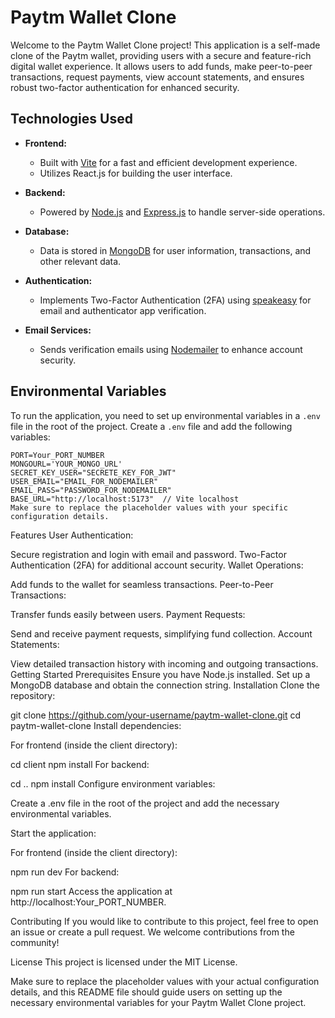 # Paytm Wallet Clone

Welcome to the Paytm Wallet Clone project! This application is a self-made clone of the Paytm wallet, providing users with a secure and feature-rich digital wallet experience. It allows users to add funds, make peer-to-peer transactions, request payments, view account statements, and ensures robust two-factor authentication for enhanced security.

## Technologies Used

- **Frontend:**
  - Built with [Vite](https://vitejs.dev/) for a fast and efficient development experience.
  - Utilizes React.js for building the user interface.

- **Backend:**
  - Powered by [Node.js](https://nodejs.org/) and [Express.js](https://expressjs.com/) to handle server-side operations.

- **Database:**
  - Data is stored in [MongoDB](https://www.mongodb.com/) for user information, transactions, and other relevant data.

- **Authentication:**
  - Implements Two-Factor Authentication (2FA) using [speakeasy](https://github.com/speakeasyjs/speakeasy) for email and authenticator app verification.

- **Email Services:**
  - Sends verification emails using [Nodemailer](https://nodemailer.com/) to enhance account security.

## Environmental Variables

To run the application, you need to set up environmental variables in a `.env` file in the root of the project. Create a `.env` file and add the following variables:

```env
PORT=Your_PORT_NUMBER
MONGOURL='YOUR_MONGO_URL'
SECRET_KEY_USER="SECRETE_KEY_FOR_JWT"
USER_EMAIL="EMAIL_FOR_NODEMAILER"
EMAIL_PASS="PASSWORD_FOR_NODEMAILER"
BASE_URL="http://localhost:5173"  // Vite localhost
Make sure to replace the placeholder values with your specific configuration details.
```
Features
User Authentication:

Secure registration and login with email and password.
Two-Factor Authentication (2FA) for additional account security.
Wallet Operations:

Add funds to the wallet for seamless transactions.
Peer-to-Peer Transactions:

Transfer funds easily between users.
Payment Requests:

Send and receive payment requests, simplifying fund collection.
Account Statements:

View detailed transaction history with incoming and outgoing transactions.
Getting Started
Prerequisites
Ensure you have Node.js installed.
Set up a MongoDB database and obtain the connection string.
Installation
Clone the repository:


git clone https://github.com/your-username/paytm-wallet-clone.git
cd paytm-wallet-clone
Install dependencies:

For frontend (inside the client directory):


cd client
npm install
For backend:


cd ..
npm install
Configure environment variables:

Create a .env file in the root of the project and add the necessary environmental variables.

Start the application:

For frontend (inside the client directory):


npm run dev
For backend:


npm run start
Access the application at http://localhost:Your_PORT_NUMBER.

Contributing
If you would like to contribute to this project, feel free to open an issue or create a pull request. We welcome contributions from the community!

License
This project is licensed under the MIT License.



Make sure to replace the placeholder values with your actual configuration details, and this README file should guide users on setting up the necessary environmental variables for your Paytm Wallet Clone project.
